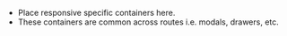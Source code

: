 - Place responsive specific containers here.
- These containers are common across routes i.e. modals, drawers, etc.

